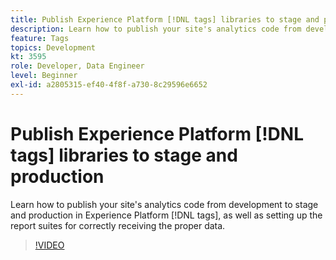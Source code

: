 ```yaml
---
title: Publish Experience Platform [!DNL tags] libraries to stage and production
description: Learn how to publish your site's analytics code from development to stage and production in Experience Platform tags, as well as setting up the report suites for correctly receiving the proper data.
feature: Tags
topics: Development
kt: 3595
role: Developer, Data Engineer
level: Beginner
exl-id: a2805315-ef40-4f8f-a730-8c29596e6652
---
```

# Publish Experience Platform [!DNL tags] libraries to stage and production

Learn how to publish your site's analytics code from development to stage and production in Experience Platform [!DNL tags], as well as setting up the report suites for correctly receiving the proper data.

>[!VIDEO](https://video.tv.adobe.com/v/28777/?quality=12&learn=on)
